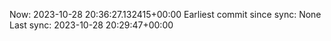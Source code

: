 Now: 2023-10-28 20:36:27.132415+00:00 Earliest commit since sync: None Last sync: 2023-10-28 20:29:47+00:00
